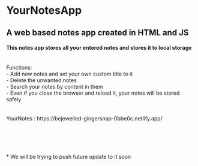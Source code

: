 # YourNotesApp
## A web based notes app created in HTML and JS


#### This notes app stores all your entered notes and stores it to local storage
<br>
Functions:
<br>
- Add new notes and set your own custom title to it  <br>
- Delete the unwanted notes  <br>
- Search your notes by content in them  <br>
- Even if you close the browser and reload it, your notes will be stored safely
<br>
<br>
<br>
YourNotes : https://bejewelled-gingersnap-0bbe0c.netlify.app/
<br>
<br>
<br>
<br>
<br>
<br>
* We will be trying to push future update to it soon
